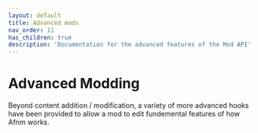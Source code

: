 ```yaml
---
layout: default
title: Advanced mods
nav_order: 11
has_children: true
description: 'Documentation for the advanced features of the Mod API'
---
```


# Advanced Modding

Beyond content addition / modification, a variety of more advanced hooks have been provided to allow a mod to edit fundemental features of how Afnm works.